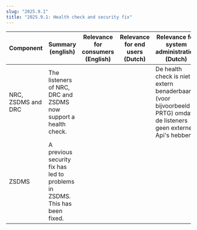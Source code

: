 ```yaml
---
slug: "2025.9.1"
title: "2025.9.1: Health check and security fix"
---
```


| Component          | Summary (english)                                                          | Relevance for consumers (English) | Relevance for end users (Dutch) | Relevance for system administration (Dutch)                                                                       |
| ------------------ | -------------------------------------------------------------------------- | --------------------------------- | ------------------------------- | ----------------------------------------------------------------------------------------------------------------- |
| NRC, ZSDMS and DRC | The listeners of NRC, DRC and ZSDMS now support a health check.            |                                   |                                 | De health check is niet extern benaderbaar (voor bijvoorbeeld PRTG) omdat de listeners geen externe Api's hebben. |
| ZSDMS              | A previous security fix has led to problems in ZSDMS. This has been fixed. |                                   |                                 |                                                                                                                   |
